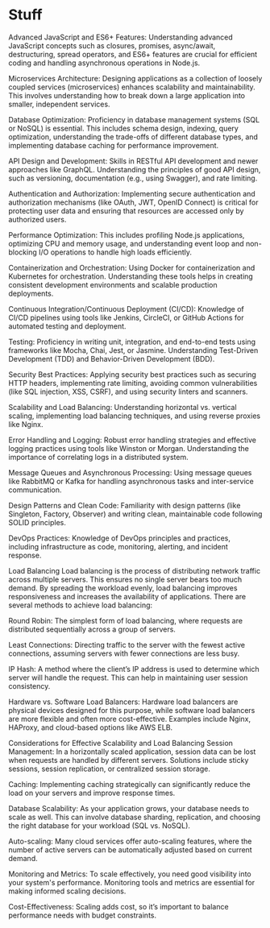 # Stuff

Advanced JavaScript and ES6+ Features: Understanding advanced JavaScript concepts such as closures, promises, async/await, destructuring, spread operators, and ES6+ features are crucial for efficient coding and handling asynchronous operations in Node.js.

Microservices Architecture: Designing applications as a collection of loosely coupled services (microservices) enhances scalability and maintainability. This involves understanding how to break down a large application into smaller, independent services.

Database Optimization: Proficiency in database management systems (SQL or NoSQL) is essential. This includes schema design, indexing, query optimization, understanding the trade-offs of different database types, and implementing database caching for performance improvement.

API Design and Development: Skills in RESTful API development and newer approaches like GraphQL. Understanding the principles of good API design, such as versioning, documentation (e.g., using Swagger), and rate limiting.

Authentication and Authorization: Implementing secure authentication and authorization mechanisms (like OAuth, JWT, OpenID Connect) is critical for protecting user data and ensuring that resources are accessed only by authorized users.

Performance Optimization: This includes profiling Node.js applications, optimizing CPU and memory usage, and understanding event loop and non-blocking I/O operations to handle high loads efficiently.

Containerization and Orchestration: Using Docker for containerization and Kubernetes for orchestration. Understanding these tools helps in creating consistent development environments and scalable production deployments.

Continuous Integration/Continuous Deployment (CI/CD): Knowledge of CI/CD pipelines using tools like Jenkins, CircleCI, or GitHub Actions for automated testing and deployment.

Testing: Proficiency in writing unit, integration, and end-to-end tests using frameworks like Mocha, Chai, Jest, or Jasmine. Understanding Test-Driven Development (TDD) and Behavior-Driven Development (BDD).

Security Best Practices: Applying security best practices such as securing HTTP headers, implementing rate limiting, avoiding common vulnerabilities (like SQL injection, XSS, CSRF), and using security linters and scanners.

Scalability and Load Balancing: Understanding horizontal vs. vertical scaling, implementing load balancing techniques, and using reverse proxies like Nginx.

Error Handling and Logging: Robust error handling strategies and effective logging practices using tools like Winston or Morgan. Understanding the importance of correlating logs in a distributed system.

Message Queues and Asynchronous Processing: Using message queues like RabbitMQ or Kafka for handling asynchronous tasks and inter-service communication.

Design Patterns and Clean Code: Familiarity with design patterns (like Singleton, Factory, Observer) and writing clean, maintainable code following SOLID principles.

DevOps Practices: Knowledge of DevOps principles and practices, including infrastructure as code, monitoring, alerting, and incident response.

Load Balancing
Load balancing is the process of distributing network traffic across multiple servers. This ensures no single server bears too much demand. By spreading the workload evenly, load balancing improves responsiveness and increases the availability of applications. There are several methods to achieve load balancing:

Round Robin: The simplest form of load balancing, where requests are distributed sequentially across a group of servers.

Least Connections: Directing traffic to the server with the fewest active connections, assuming servers with fewer connections are less busy.

IP Hash: A method where the client’s IP address is used to determine which server will handle the request. This can help in maintaining user session consistency.

Hardware vs. Software Load Balancers: Hardware load balancers are physical devices designed for this purpose, while software load balancers are more flexible and often more cost-effective. Examples include Nginx, HAProxy, and cloud-based options like AWS ELB.

Considerations for Effective Scalability and Load Balancing
Session Management: In a horizontally scaled application, session data can be lost when requests are handled by different servers. Solutions include sticky sessions, session replication, or centralized session storage.

Caching: Implementing caching strategically can significantly reduce the load on your servers and improve response times.

Database Scalability: As your application grows, your database needs to scale as well. This can involve database sharding, replication, and choosing the right database for your workload (SQL vs. NoSQL).

Auto-scaling: Many cloud services offer auto-scaling features, where the number of active servers can be automatically adjusted based on current demand.

Monitoring and Metrics: To scale effectively, you need good visibility into your system's performance. Monitoring tools and metrics are essential for making informed scaling decisions.

Cost-Effectiveness: Scaling adds cost, so it’s important to balance performance needs with budget constraints.
